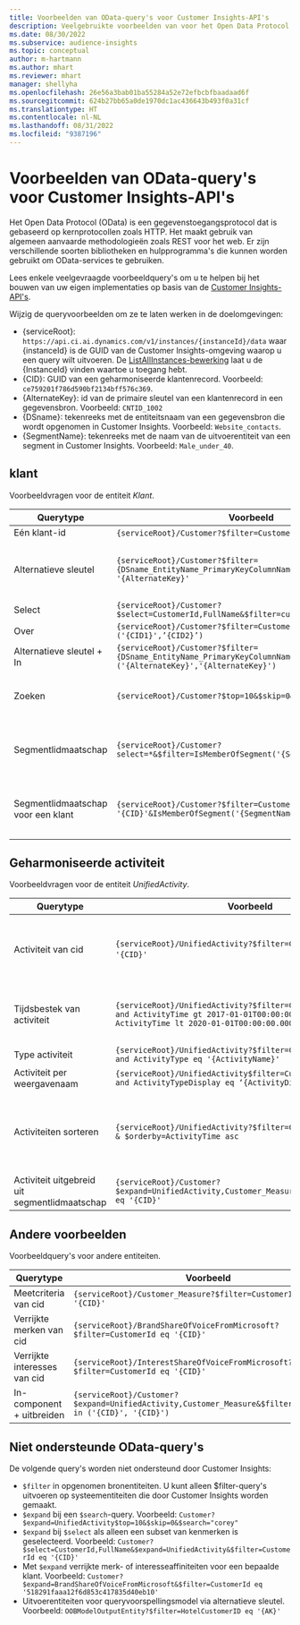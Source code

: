 ```yaml
---
title: Voorbeelden van OData-query's voor Customer Insights-API's
description: Veelgebruikte voorbeelden van voor het Open Data Protocol (OData) om een query uit te voeren op de Customer Insights-API's om gegevens te beoordelen.
ms.date: 08/30/2022
ms.subservice: audience-insights
ms.topic: conceptual
author: m-hartmann
ms.author: mhart
ms.reviewer: mhart
manager: shellyha
ms.openlocfilehash: 26e56a3bab01ba55284a52e72efbcbfbaadaad6f
ms.sourcegitcommit: 624b27bb65a0de1970dc1ac436643b493f0a31cf
ms.translationtype: HT
ms.contentlocale: nl-NL
ms.lasthandoff: 08/31/2022
ms.locfileid: "9387196"
---
```

# <a name="odata-query-examples-for-customer-insights-apis"></a>Voorbeelden van OData-query's voor Customer Insights-API's

Het Open Data Protocol (OData) is een gegevenstoegangsprotocol dat is gebaseerd op kernprotocollen zoals HTTP. Het maakt gebruik van algemeen aanvaarde methodologieën zoals REST voor het web. Er zijn verschillende soorten bibliotheken en hulpprogramma's die kunnen worden gebruikt om OData-services te gebruiken.

Lees enkele veelgevraagde voorbeeldquery's om u te helpen bij het bouwen van uw eigen implementaties op basis van de [Customer Insights-API's](apis.md).

Wijzig de queryvoorbeelden om ze te laten werken in de doelomgevingen:

- {serviceRoot}: `https://api.ci.ai.dynamics.com/v1/instances/{instanceId}/data` waar {instanceId} is de GUID van de Customer Insights-omgeving waarop u een query wilt uitvoeren. De [ListAllInstances-bewerking](https://developer.ci.ai.dynamics.com/api-details#api=CustomerInsights&operation=Get-all-instances) laat u de {InstanceId} vinden waartoe u toegang hebt.
- {CID}: GUID van een geharmoniseerde klantenrecord. Voorbeeld: `ce759201f786d590bf2134bff576c369`.
- {AlternateKey}: id van de primaire sleutel van een klantenrecord in een gegevensbron. Voorbeeld: `CNTID_1002`
- {DSname}: tekenreeks met de entiteitsnaam van een gegevensbron die wordt opgenomen in Customer Insights. Voorbeeld: `Website_contacts`.
- {SegmentName}: tekenreeks met de naam van de uitvoerentiteit van een segment in Customer Insights. Voorbeeld: `Male_under_40`.

## <a name="customer"></a>klant

Voorbeeldvragen voor de entiteit *Klant*.

|Querytype |Voorbeeld  | Notitie  |
|---------|---------|---------|
|Eén klant-id     | `{serviceRoot}/Customer?$filter=CustomerId eq '{CID}'`          |  |
|Alternatieve sleutel    | `{serviceRoot}/Customer?$filter={DSname_EntityName_PrimaryKeyColumnName} eq '{AlternateKey}'`         |  Alternatieve sleutels blijven bestaan in de geharmoniseerde klantentiteit       |
|Select   | `{serviceRoot}/Customer?$select=CustomerId,FullName&$filter=customerid eq '1'`        |         |
|Over    | `{serviceRoot}/Customer?$filter=CustomerId in ('{CID1}',’{CID2}’)`        |         |
|Alternatieve sleutel + In   | `{serviceRoot}/Customer?$filter={DSname_EntityName_PrimaryKeyColumnName} in ('{AlternateKey}','{AlternateKey}')`         |         |
|Zoeken  | `{serviceRoot}/Customer?$top=10&$skip=0&$search="string"`        |   Retourneert top 10 resultaten voor een zoekreeks      |
|Segmentlidmaatschap  | `{serviceRoot}/Customer?select=*&$filter=IsMemberOfSegment('{SegmentName}')&$top=10`     | Retourneert een vooraf ingesteld aantal rijen van de segmentatie-entiteit.      |
|Segmentlidmaatschap voor een klant | `{serviceRoot}/Customer?$filter=CustomerId eq '{CID}'&IsMemberOfSegment('{SegmentName}')`     | Retourneert het klantprofiel als ze lid zijn van het opgegeven segment     |

## <a name="unified-activity"></a>Geharmoniseerde activiteit

Voorbeeldvragen voor de entiteit *UnifiedActivity*.

|Querytype |Voorbeeld  | Notitie  |
|---------|---------|---------|
|Activiteit van cid     | `{serviceRoot}/UnifiedActivity?$filter=CustomerId eq '{CID}'`          | Geeft activiteiten van een specifiek klantprofiel weer |
|Tijdsbestek van activiteit    | `{serviceRoot}/UnifiedActivity?$filter=CustomerId eq '{CID}' and ActivityTime gt 2017-01-01T00:00:00.000Z and ActivityTime lt 2020-01-01T00:00:00.000Z`     |  Activiteiten van een klantprofiel binnen een tijdsbestek       |
|Type activiteit    |   `{serviceRoot}/UnifiedActivity?$filter=CustomerId eq '{CID}' and ActivityType eq '{ActivityName}'`        |         |
|Activiteit per weergavenaam     | `{serviceRoot}/UnifiedActivity$filter=CustomerId eq ‘{CID}’ and ActivityTypeDisplay eq ‘{ActivityDisplayName}’`        | |
|Activiteiten sorteren    | `{serviceRoot}/UnifiedActivity?$filter=CustomerId eq ‘{CID}’ & $orderby=ActivityTime asc`     |  In oplopende of aflopende volgorde activiteiten sorteren       |
|Activiteit uitgebreid uit segmentlidmaatschap  |   `{serviceRoot}/Customer?$expand=UnifiedActivity,Customer_Measure&$filter=CustomerId eq '{CID}'`     |         |

## <a name="other-examples"></a>Andere voorbeelden

Voorbeeldquery's voor andere entiteiten.

|Querytype |Voorbeeld  | Notitie  |
|---------|---------|---------|
|Meetcriteria van cid    | `{serviceRoot}/Customer_Measure?$filter=CustomerId eq '{CID}'`          |  |
|Verrijkte merken van cid    | `{serviceRoot}/BrandShareOfVoiceFromMicrosoft?$filter=CustomerId eq '{CID}'`  |       |
|Verrijkte interesses van cid    |   `{serviceRoot}/InterestShareOfVoiceFromMicrosoft?$filter=CustomerId eq '{CID}'`       |         |
|In-component + uitbreiden     | `{serviceRoot}/Customer?$expand=UnifiedActivity,Customer_Measure&$filter=CustomerId in ('{CID}', '{CID}')`         | |

## <a name="not-supported-odata-queries"></a>Niet ondersteunde OData-query's

De volgende query's worden niet ondersteund door Customer Insights:

- `$filter` in opgenomen bronentiteiten. U kunt alleen $filter-query's uitvoeren op systeementiteiten die door Customer Insights worden gemaakt.
- `$expand` bij een `$search`-query. Voorbeeld: `Customer?$expand=UnifiedActivity$top=10&$skip=0&$search="corey"`
- `$expand` bij `$select` als alleen een subset van kenmerken is geselecteerd. Voorbeeld: `Customer?$select=CustomerId,FullName&$expand=UnifiedActivity&$filter=CustomerId eq '{CID}'`
- Met `$expand` verrijkte merk- of interesseaffiniteiten voor een bepaalde klant. Voorbeeld: `Customer?$expand=BrandShareOfVoiceFromMicrosoft&$filter=CustomerId eq '518291faaa12f6d853c417835d40eb10'`
- Uitvoerentiteiten voor queryvoorspellingsmodel via alternatieve sleutel. Voorbeeld: `OOBModelOutputEntity?$filter=HotelCustomerID eq '{AK}'`
